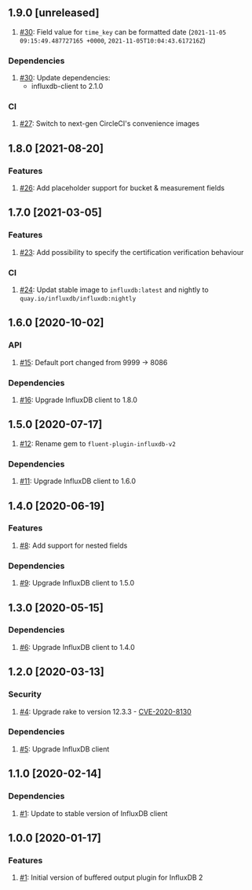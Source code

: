 ## 1.9.0 [unreleased]

1. [#30](https://github.com/influxdata/influxdb-plugin-fluent/pull/30): Field value for `time_key` can be formatted date (`2021-11-05 09:15:49.487727165 +0000`, `2021-11-05T10:04:43.617216Z`)


### Dependencies
1. [#30](https://github.com/influxdata/influxdb-plugin-fluent/pull/30): Update dependencies:
    - influxdb-client to 2.1.0

### CI
1. [#27](https://github.com/influxdata/influxdb-plugin-fluent/pull/27): Switch to next-gen CircleCI's convenience images

## 1.8.0 [2021-08-20]

### Features
1. [#26](https://github.com/influxdata/influxdb-plugin-fluent/pull/26): Add placeholder support for bucket & measurement fields

## 1.7.0 [2021-03-05]

### Features
1. [#23](https://github.com/influxdata/influxdb-plugin-fluent/pull/23): Add possibility to specify the certification verification behaviour

### CI
1. [#24](https://github.com/influxdata/influxdb-plugin-fluent/pull/24): Updat stable image to `influxdb:latest` and nightly to `quay.io/influxdb/influxdb:nightly`

## 1.6.0 [2020-10-02]

### API
1. [#15](https://github.com/influxdata/influxdb-plugin-fluent/pull/15): Default port changed from 9999 -> 8086

### Dependencies
1. [#16](https://github.com/influxdata/influxdb-plugin-fluent/pull/16): Upgrade InfluxDB client to 1.8.0

## 1.5.0 [2020-07-17]

1. [#12](https://github.com/influxdata/influxdb-plugin-fluent/pull/12): Rename gem to `fluent-plugin-influxdb-v2`

### Dependencies
1. [#11](https://github.com/influxdata/influxdb-plugin-fluent/pull/11): Upgrade InfluxDB client to 1.6.0

## 1.4.0 [2020-06-19]

### Features
1. [#8](https://github.com/influxdata/influxdb-plugin-fluent/pull/8): Add support for nested fields

### Dependencies
1. [#9](https://github.com/influxdata/influxdb-plugin-fluent/pull/9): Upgrade InfluxDB client to 1.5.0

## 1.3.0 [2020-05-15]

### Dependencies
1. [#6](https://github.com/influxdata/influxdb-plugin-fluent/pull/6): Upgrade InfluxDB client to 1.4.0

## 1.2.0 [2020-03-13]

### Security
1. [#4](https://github.com/influxdata/influxdb-plugin-fluent/pull/4): Upgrade rake to version 12.3.3 - [CVE-2020-8130](https://github.com/advisories/GHSA-jppv-gw3r-w3q8)

### Dependencies
1. [#5](https://github.com/influxdata/influxdb-plugin-fluent/pull/5): Upgrade InfluxDB client

## 1.1.0 [2020-02-14]

### Dependencies
1. [#1](https://github.com/influxdata/influxdb-plugin-fluent/pull/3): Update to stable version of InfluxDB client

## 1.0.0 [2020-01-17]

### Features
1. [#1](https://github.com/influxdata/influxdb-plugin-fluent/pull/1): Initial version of buffered output plugin for InfluxDB 2
 
